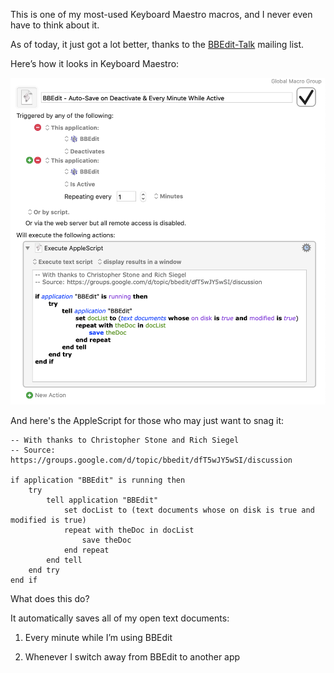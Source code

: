 
This is one of my most-used Keyboard Maestro macros, and I never even have to think about it.

As of today, it just got a lot better, thanks to the [BBEdit-Talk](https://groups.google.com/forum/#!forum/bbedit) mailing list.

Here’s how it looks in Keyboard Maestro:

![](https://github.com/tjluoma/keyboard-maestro/raw/master/bbedit/auto-save/BBEdit-KM-Autosave.png)

And here's the AppleScript for those who may just want to snag it:

	-- With thanks to Christopher Stone and Rich Siegel 
	-- Source: https://groups.google.com/d/topic/bbedit/dfT5wJY5wSI/discussion

	if application "BBEdit" is running then
		try
			tell application "BBEdit"
				set docList to (text documents whose on disk is true and modified is true)
				repeat with theDoc in docList
					save theDoc
				end repeat
			end tell
		end try
	end if

What does this do?

It automatically saves all of my open text documents:

1.	Every minute while I’m using BBEdit

2.	Whenever I switch away from BBEdit to another app

